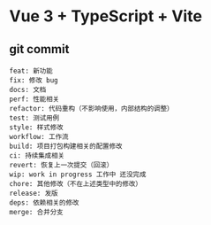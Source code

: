 # Vue 3 + TypeScript + Vite


## git commit
```
feat: 新功能
fix: 修改 bug
docs: 文档
perf: 性能相关
refactor: 代码重构（不影响使用，内部结构的调整）
test: 测试用例
style: 样式修改
workflow: 工作流
build: 项目打包构建相关的配置修改
ci: 持续集成相关
revert: 恢复上一次提交（回滚）
wip: work in progress 工作中 还没完成
chore: 其他修改（不在上述类型中的修改）
release: 发版
deps: 依赖相关的修改
merge: 合并分支
```